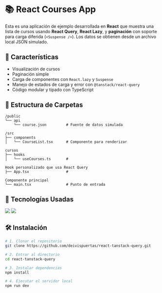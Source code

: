 # 📚 React Courses App

Esta es una aplicación de ejemplo desarrollada en **React** que muestra una lista de cursos usando **React Query**, **React Lazy**, y **paginación** con soporte para carga diferida (`<Suspense />`). Los datos se obtienen desde un archivo local JSON simulado.

## 🚀 Características

- Visualización de cursos
- Paginación simple
- Carga de componentes con `React.lazy` y `Suspense`
- Manejo de estados de carga y error con `@tanstack/react-query`
- Código modular y tipado con TypeScript

## 📁 Estructura de Carpetas

```plaintext
/public
└── api
    └── course.json         # Fuente de datos simulada

/src
├── components
│   └── CourseList.tsx      # Componente para renderizar 

cursos
├── hooks
│   └── useCourses.ts       # 

Hook personalizado que usa React Query
├── App.tsx                 # 

Componente principal
└── main.tsx                # Punto de entrada

```

## 🧩 Tecnologías Usadas
<img src="https://img.shields.io/badge/TypeScript-3178C6?style=flat&logo=typescript&logoColor=white"> <img src="https://img.shields.io/badge/React-3178C6?style=flat&logo=react&logoColor=white">

## 🛠️ Instalación

```bash
# 1. Clonar el repositorio
git clone https://github.com/deivispuertas/react-tanstack-query.git

# 2. Entrar al directorio
cd react-tanstack-query

# 3. Instalar dependencias
npm install

# 4. Ejecutar el servidor local
npm run dev
